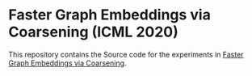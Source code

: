 # Faster Graph Embeddings via Coarsening (ICML 2020)

This repository contains the Source code for the experiments in
[Faster Graph Embeddings via Coarsening](https://arxiv.org/abs/2007.02817).
